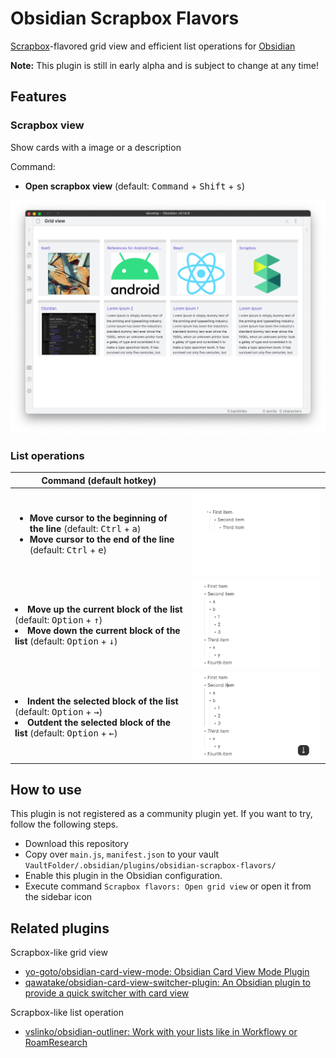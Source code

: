 # Obsidian Scrapbox Flavors

[Scrapbox](https://scrapbox.io/product)-flavored grid view and efficient list operations for [Obsidian](https://obsidian.md)

**Note:** This plugin is still in early alpha and is subject to change at any time!

## Features

### Scrapbox view

Show cards with a image or a description

Command:

-   **Open scrapbox view** (default: <kbd>Command</kbd> + <kbd>Shift</kbd> + <kbd>s</kbd>)

<img src="./docs/scrapbox-view.png" width="600px" />

### List operations

<table>
<thead>
<tr>
<th>Command (default hotkey)</th>
<th></th>
</tr>
</thead>
<tr>

<td>
<ul>
<li><b>Move cursor to the beginning of the line</b> (default: <kbd>Ctrl</kbd> + <kbd>a</kbd>)</li>
<li><b>Move cursor to the end of the line</b> (default: <kbd>Ctrl</kbd> + <kbd>e</kbd>)</li>
</ul>
</td>
<td>
<img src="./docs/move-cursor.gif" width="400px" />
</td>

</tr>
<tr>
<td>
<li><b>Move up the current block of the list</b> (default: <kbd>Option</kbd> + <kbd>↑</kbd>)</li>
<li><b>Move down the current block of the list</b> (default: <kbd>Option</kbd> + <kbd>↓</kbd>)</li>
</td>
<td>
<img src="./docs/move-up-down.gif" width="400px" />
</td>
</tr>

<tr>
<td>
<li><b>Indent the selected block of the list</b> (default: <kbd>Option</kbd> + <kbd>→</kbd>)</li>
<li><b>Outdent the selected block of the list</b> (default: <kbd>Option</kbd> + <kbd>←</kbd>)</li>
</td>
<td>
<img src="./docs/indent-outdent.gif" width="400px" />
</td>
</tr>
</table>

## How to use

This plugin is not registered as a community plugin yet.
If you want to try, follow the following steps.

-   Download this repository
-   Copy over `main.js`, `manifest.json` to your vault `VaultFolder/.obsidian/plugins/obsidian-scrapbox-flavors/`
-   Enable this plugin in the Obsidian configuration.
-   Execute command `Scrapbox flavors: Open grid view` or open it from the sidebar icon

## Related plugins

Scrapbox-like grid view

-   [yo-goto/obsidian-card-view-mode: Obsidian Card View Mode Plugin](https://github.com/yo-goto/obsidian-card-view-mode)
-   [qawatake/obsidian-card-view-switcher-plugin: An Obsidian plugin to provide a quick switcher with card view](https://github.com/qawatake/obsidian-card-view-switcher-plugin)

Scrapbox-like list operation

-   [vslinko/obsidian-outliner: Work with your lists like in Workflowy or RoamResearch](https://github.com/vslinko/obsidian-outliner)
